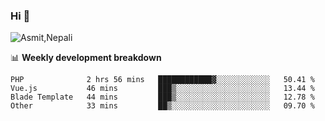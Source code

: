 ### Hi 👋

![Asmit,Nepali](https://media.giphy.com/media/L8K62iTDkzGX6/giphy.gif)
<!--
**asmit99nepali/asmit99nepali** is a ✨ _special_ ✨ repository because its `README.md` (this file) appears on your GitHub profile.

Here are some ideas to get you started:

- 🔭 I’m currently working on ...
- 🌱 I’m currently learning ...
- 👯 I’m looking to collaborate on ...
- 🤔 I’m looking for help with ...
- 💬 Ask me about ...
- 📫 How to reach me: ...
- 😄 Pronouns: ...
- ⚡ Fun fact: ...
-->


📊 **Weekly development breakdown**
<!--START_SECTION:waka-->

```text
PHP              2 hrs 56 mins   ████████████▓░░░░░░░░░░░░   50.41 %
Vue.js           46 mins         ███▒░░░░░░░░░░░░░░░░░░░░░   13.44 %
Blade Template   44 mins         ███▒░░░░░░░░░░░░░░░░░░░░░   12.78 %
Other            33 mins         ██▒░░░░░░░░░░░░░░░░░░░░░░   09.70 %
```

<!--END_SECTION:waka-->

